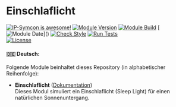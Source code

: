 # Einschlaflicht  

[![IP-Symcon is awesome!](https://img.shields.io/badge/IP--Symcon-6.3-blue.svg)](https://www.symcon.de)
[![Module Version](https://img.shields.io/badge/Module_Version-1.0-blue.svg)]()
[![Module Build](https://img.shields.io/badge/Module_Build-3-blue.svg)]()
[![Module Date](https://img.shields.io/badge/Module_Date-20230519_(19.05.2023)-blue.svg)]()  
[![Check Style](https://github.com/ubittner/Einschlaflicht/workflows/Check%20Style/badge.svg)](https://github.com/ubittner/Einschlaflicht/actions)
[![Run Tests](https://github.com/ubittner/Einschlaflicht/workflows/Run%20Tests/badge.svg)](https://github.com/ubittner/Einschlaflicht/actions)  
[![License](https://img.shields.io/badge/License-CC%20BY--NC--SA%204.0-green.svg)](https://creativecommons.org/licenses/by-nc-sa/4.0/)

#### :de: Deutsch:

Folgende Module beinhaltet dieses Repository (in alphabetischer Reihenfolge):

- __Einschlaflicht__ ([Dokumentation](Einschlaflicht))  
  Dieses Modul simuliert ein Einschlaflicht (Sleep Light) für einen natürlichen Sonnenuntergang. 